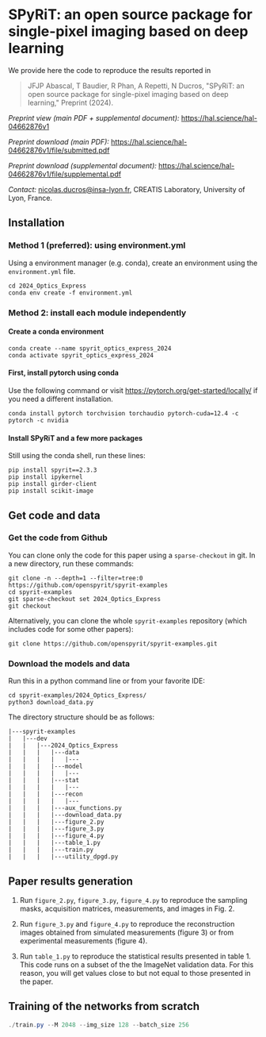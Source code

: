 # SPyRiT: an open source package for single-pixel imaging based on deep learning

We provide here the code to reproduce the results reported in

> JFJP Abascal, T Baudier, R Phan, A Repetti, N Ducros, "SPyRiT: an open source package for single-pixel imaging based on deep learning," Preprint (2024). 

*Preprint view (main PDF + supplemental document):* https://hal.science/hal-04662876v1

*Preprint download (main PDF):* https://hal.science/hal-04662876v1/file/submitted.pdf

*Preprint download (supplemental document):* https://hal.science/hal-04662876v1/file/supplemental.pdf

*Contact:* nicolas.ducros@insa-lyon.fr, CREATIS Laboratory, University of Lyon, France.

## Installation

### Method 1 (preferred): using environment.yml
Using a environment manager (e.g. conda), create an environment using the `environment.yml` file.
```shell
cd 2024_Optics_Express
conda env create -f environment.yml
```

### Method 2: install each module independently

#### Create a conda environment
```shell
conda create --name spyrit_optics_express_2024
conda activate spyrit_optics_express_2024
```

#### First, install pytorch using conda
Use the following command or visit https://pytorch.org/get-started/locally/ if you need a different installation.
```shell
conda install pytorch torchvision torchaudio pytorch-cuda=12.4 -c pytorch -c nvidia
```

#### Install SPyRiT and a few more packages
Still using the conda shell, run these lines:
```shell
pip install spyrit==2.3.3
pip install ipykernel
pip install girder-client
pip install scikit-image
```

## Get code and data

### Get the code from Github

You can clone only the code for this paper using a `sparse-checkout` in git. In a new directory, run these commands:
```shell
git clone -n --depth=1 --filter=tree:0 https://github.com/openspyrit/spyrit-examples
cd spyrit-examples
git sparse-checkout set 2024_Optics_Express
git checkout
```

Alternatively, you can clone the whole `spyrit-examples` repository (which includes code for some other papers):
```shell
git clone https://github.com/openspyrit/spyrit-examples.git
```

### Download the models and data

Run this in a python command line or from your favorite IDE:
```shell
cd spyrit-examples/2024_Optics_Express/ 
python3 download_data.py
```

The directory structure should be as follows:

```
|---spyrit-examples
|   |---dev
|   |   |---2024_Optics_Express
|   |   |   |---data
|   |   |   |   |---
|   |   |   |---model
|   |   |   |   |---
|   |   |   |---stat
|   |   |   |   |---
|   |   |   |---recon
|   |   |   |   |---
|   |   |   |---aux_functions.py
|   |   |   |---download_data.py
|   |   |   |---figure_2.py
|   |   |   |---figure_3.py
|   |   |   |---figure_4.py
|   |   |   |---table_1.py
|   |   |   |---train.py
|   |   |   |---utility_dpgd.py
```

## Paper results generation

1. Run `figure_2.py`, `figure_3.py`, `figure_4.py` to reproduce the sampling masks, acquisition matrices, measurements, and images in Fig. 2.

2. Run `figure_3.py` and `figure_4.py` to reproduce the reconstruction images obtained from simulated measurements (figure 3) or from experimental measurements (figure 4).

3. Run `table_1.py` to reproduce the statistical results presented in table 1. This code runs on a subset of the the ImageNet validation data. For this reason, you will get values close to but not equal to those presented in the paper. 

## Training of the networks from scratch

```powershell
./train.py --M 2048 --img_size 128 --batch_size 256
```